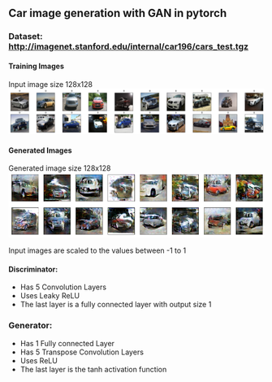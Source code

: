 ## Car image generation with GAN in pytorch

### Dataset: http://imagenet.stanford.edu/internal/car196/cars_test.tgz

#### Training Images
Input image size 128x128
![alt text](cars1.png "Training Images")

#### Generated Images
Generated image size 128x128
![alt text](Cars.png "Generated Images")

Input images are scaled to the values between -1 to 1

#### Discriminator:
- Has 5 Convolution Layers 
- Uses Leaky ReLU
- The last layer is a fully connected layer with output size 1

### Generator:
- Has 1 Fully connected Layer
- Has 5 Transpose Convolution Layers
- Uses ReLU
- The last layer is the tanh activation function
